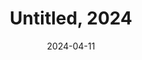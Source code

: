 ---
layout: post
title: "Untitled, 2024"
date: 2024-04-11
categories: art
feature_image: /assets/images/art02-blog.jpg
---